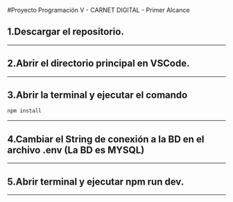 #Proyecto Programación V - CARNET DIGITAL - Primer Alcance

## 1.Descargar el repositorio.
---

## 2.Abrir el directorio principal en VSCode.
---

## 3.Abrir la terminal y ejecutar el comando
```bash 
npm install
```
---

## 4.Cambiar el String de conexión a la BD en el archivo .env (La BD es MYSQL)
---

## 5.Abrir terminal y ejecutar npm run dev.
---